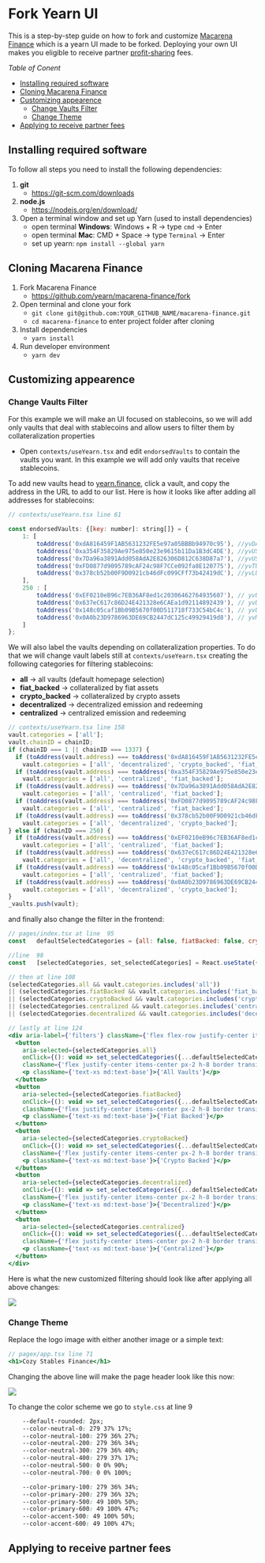 # Fork Yearn UI

This is a step-by-step guide on how to fork and customize [Macarena Finance](https://github.com/yearn/macarena-finance) which is a yearn UI made to be forked. Deploying your own UI makes you eligible to receive partner [profit-sharing](https://docs.yearn.finance/partners/introduction#profit-share-model) fees.

*Table of Conent*
- [Installing required software](#installing-required-software)
- [Cloning Macarena Finance](#cloning-macarena-finance)
- [Customizing appearence](#customizing-appearence)
  - [Change Vaults Filter](#change-vaults-filter)
  - [Change Theme](#change-theme)
- [Applying to receive partner fees](#applying-to-receive-partner-fees)

## Installing required software

To follow all steps you need to install the following dependencies:

1. **git**
    - https://git-scm.com/downloads
2. **node.js**
    - https://nodejs.org/en/download/
3. Open a terminal window and set up Yarn (used to install dependencies)
    - open terminal **Windows**: Windows + R -> type `cmd` -> Enter
    - open terminal **Mac**: CMD + Space -> type `Terminal` -> Enter
    - set up yearn: `npm install --global yarn`

## Cloning Macarena Finance

1. Fork Macarena Finance
    - https://github.com/yearn/macarena-finance/fork
2. Open terminal and clone your fork
    - `git clone git@github.com:YOUR_GITHUB_NAME/macarena-finance.git`
    - `cd macarena-finance` to enter project folder after cloning
3. Install dependencies 
    - `yarn install`
4. Run developer environment
    - `yarn dev`

## Customizing appearence

### Change Vaults Filter

For this example we will make an UI focused on stablecoins, so we will add only vaults that deal with stablecoins and allow users to filter them by collateralization properties

* Open `contexts/useYearn.tsx` and edit `endorsedVaults` to contain the vaults you want. In this example we will add only vaults that receive stablecoins.

To add new vaults head to [yearn.finance](https://yearn.finance/#/vaults), click a vault, and copy the address in the URL to add to our list. Here is how it looks like after adding all addresses for stablecoins:

```js
// contexts/useYearn.tsx line 61

const endorsedVaults: {[key: number]: string[]} = {
	1: [
		toAddress('0xdA816459F1AB5631232FE5e97a05BBBb94970c95'), //yvDAI
		toAddress('0xa354F35829Ae975e850e23e9615b11Da1B3dC4DE'), //yvUSDC
		toAddress('0x7Da96a3891Add058AdA2E826306D812C638D87a7'), //yvUSDT
		toAddress('0xFD0877d9095789cAF24c98F7CCe092fa8E120775'), //yvTUSD
		toAddress('0x378cb52b00F9D0921cb46dFc099CFf73b42419dC'), //yvLUSD
	],
	250 : [
		toAddress('0xEF0210eB96c7EB36AF8ed1c20306462764935607'), // yvUSDC
		toAddress('0x637eC617c86D24E421328e6CAEa1d92114892439'), // yvDAI
		toAddress('0x148c05caf1Bb09B5670f00D511718f733C54bC4c'), // yvUSDT
		toAddress('0x0A0b23D9786963DE69CB2447dC125c49929419d8'), // yvMIM
	]
};
```

We will also label the vaults depending on collateralization properties. To do that we will change vault labels still at `contexts/useYearn.tsx` creating the following categories for filtering stablecoins:

* **all** -> all vaults (default homepage selection)
* **fiat_backed** -> collateralized by fiat assets
* **crypto_backed** -> collateralized by crypto assets
* **decentralized** -> decentralized emission and redeeming
* **centralized** -> centralized emission and redeeming


```js
// contexts/useYearn.tsx line 158
vault.categories = ['all'];
vault.chainID = chainID;
if (chainID === 1 || chainID === 1337) {
  if (toAddress(vault.address) === toAddress('0xdA816459F1AB5631232FE5e97a05BBBb94970c95')) //DAI
    vault.categories = ['all', 'decentralized', 'crypto_backed', 'fiat_backed'];
  if (toAddress(vault.address) === toAddress('0xa354F35829Ae975e850e23e9615b11Da1B3dC4DE')) //usdc
    vault.categories = ['all', 'centralized', 'fiat_backed'];
  if (toAddress(vault.address) === toAddress('0x7Da96a3891Add058AdA2E826306D812C638D87a7')) //usdt
    vault.categories = ['all', 'centralized', 'fiat_backed'];
  if (toAddress(vault.address) === toAddress('0xFD0877d9095789cAF24c98F7CCe092fa8E120775')) //yvTUSD
    vault.categories = ['all', 'centralized', 'fiat_backed'];
  if (toAddress(vault.address) === toAddress('0x378cb52b00F9D0921cb46dFc099CFf73b42419dC')) //yvLUSD
    vault.categories = ['all', 'decentralized', 'crypto_backed'];
} else if (chainID === 250) {
  if (toAddress(vault.address) === toAddress('0xEF0210eB96c7EB36AF8ed1c20306462764935607')) //yvUSDC
    vault.categories = ['all', 'centralized', 'fiat_backed'];
  if (toAddress(vault.address) === toAddress('0x637eC617c86D24E421328e6CAEa1d92114892439')) //yvDAI
    vault.categories = ['all', 'decentralized', 'crypto_backed', 'fiat_backed'];
  if (toAddress(vault.address) === toAddress('0x148c05caf1Bb09B5670f00D511718f733C54bC4c')) //yvUSDT
    vault.categories = ['all', 'centralized', 'fiat_backed'];
  if (toAddress(vault.address) === toAddress('0x0A0b23D9786963DE69CB2447dC125c49929419d8')) //yvMIM
    vault.categories = ['all', 'decentralized', 'crypto_backed'];
}
_vaults.push(vault);
```

and finally also change the filter in the frontend:

```jsx
// pages/index.tsx at line  95
const	defaultSelectedCategories = {all: false, fiatBacked: false, cryptoBacked: false, centralized: false, decentralized: false};

//line  98
const	[selectedCategories, set_selectedCategories] = React.useState({...defaultSelectedCategories, all: true});

// then at line 108
(selectedCategories.all && vault.categories.includes('all'))
|| (selectedCategories.fiatBacked && vault.categories.includes('fiat_backed'))
|| (selectedCategories.cryptoBacked && vault.categories.includes('crypto_backed'))
|| (selectedCategories.centralized && vault.categories.includes('centralized'))
|| (selectedCategories.decentralized && vault.categories.includes('decentralized'))

// lastly at line 124
<div aria-label={'filters'} className={'flex flex-row justify-center items-center mb-7 -ml-1 space-x-2 md:ml-0'}>
  <button
    aria-selected={selectedCategories.all}
    onClick={(): void => set_selectedCategories({...defaultSelectedCategories, all: true})}
    className={'flex justify-center items-center px-2 h-8 border transition-colors cursor-pointer rounded-default macarena--filter'}>
    <p className={'text-xs md:text-base'}>{'All Vaults'}</p>
  </button>
  <button
    aria-selected={selectedCategories.fiatBacked}
    onClick={(): void => set_selectedCategories({...defaultSelectedCategories, fiatBacked: true})}
    className={'flex justify-center items-center px-2 h-8 border transition-colors cursor-pointer rounded-default macarena--filter'}>
    <p className={'text-xs md:text-base'}>{'Fiat Backed'}</p>
  </button>
  <button
    aria-selected={selectedCategories.cryptoBacked}
    onClick={(): void => set_selectedCategories({...defaultSelectedCategories, cryptoBacked: true})}
    className={'flex justify-center items-center px-2 h-8 border transition-colors cursor-pointer rounded-default macarena--filter'}>
    <p className={'text-xs md:text-base'}>{'Crypto Backed'}</p>
  </button>
  <button
    aria-selected={selectedCategories.decentralized}
    onClick={(): void => set_selectedCategories({...defaultSelectedCategories, decentralized: true})}
    className={'flex justify-center items-center px-2 h-8 border transition-colors cursor-pointer rounded-default macarena--filter'}>
    <p className={'text-xs md:text-base'}>{'Decentralized'}</p>
  </button>
  <button
    aria-selected={selectedCategories.centralized}
    onClick={(): void => set_selectedCategories({...defaultSelectedCategories, centralized: true})}
    className={'flex justify-center items-center px-2 h-8 border transition-colors cursor-pointer rounded-default macarena--filter'}>
    <p className={'text-xs md:text-base'}>{'Centralized'}</p>
  </button>
</div>
```

Here is what the new customized filtering should look like after applying all above changes:

![](https://i.imgur.com/cLfcNr4.png)

### Change Theme

Replace the logo image with either another image or a simple text:

```jsx
// pagex/app.tsx line 71
<h1>Cozy Stables Finance</h1>
```

Changing the above line will make the page header look like this now:

![](https://i.imgur.com/Lt0kFQM.png)

To change the color scheme we go to `style.css` at line 9

```css
	--default-rounded: 2px;
	--color-neutral-0: 279 37% 17%;
	--color-neutral-100: 279 36% 27%;
	--color-neutral-200: 279 36% 34%;
	--color-neutral-300: 279 36% 40%;
	--color-neutral-400: 279 37% 17%;
	--color-neutral-500: 0 0% 90%;
	--color-neutral-700: 0 0% 100%;

	--color-primary-100: 279 36% 34%;
	--color-primary-200: 279 36% 32%;
	--color-primary-500: 49 100% 50%;
	--color-primary-600: 49 100% 47%;
	--color-accent-500: 49 100% 50%;
	--color-accent-600: 49 100% 47%;
```

## Applying to receive partner fees